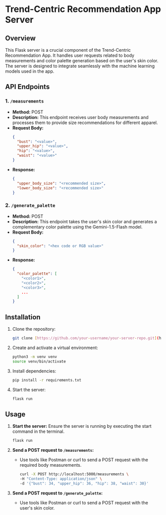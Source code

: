 # Trend-Centric Recommendation App Server

## Overview

This Flask server is a crucial component of the Trend-Centric Recommendation App. It handles user requests related to body measurements and color palette generation based on the user's skin color. The server is designed to integrate seamlessly with the machine learning models used in the app.

## API Endpoints

### 1. `/measurements`
- **Method:** POST
- **Description:** This endpoint receives user body measurements and processes them to provide size recommendations for different apparel.
- **Request Body:**
  ```json
  {
    "bust": "<value>",
    "upper_hip": "<value>",
    "hip": "<value>",
    "waist": "<value>"
  }
  ```
- **Response:**
  ```json
  {
    "upper_body_size": "<recommended size>",
    "lower_body_size": "<recommended size>"
  }
  ```

### 2. `/generate_palette`
- **Method:** POST
- **Description:** This endpoint takes the user's skin color and generates a complementary color palette using the Gemini-1.5-Flash model.
- **Request Body:**
  ```json
  {
    "skin_color": "<hex code or RGB value>"
  }
  ```
- **Response:**
  ```json
  {
    "color_palette": [
      "<color1>",
      "<color2>",
      "<color3>",
      ...
    ]
  }
  ```

## Installation

1. Clone the repository:
   ```bash
   git clone [https://github.com/your-username/your-server-repo.git](https://github.com/Akangkha/prototype_server)
   ```
3. Create and activate a virtual environment:
   ```bash
   python3 -m venv venv
   source venv/bin/activate
   ```
3. Install dependencies:
   ```bash
   pip install -r requirements.txt
   ```
4. Start the server:
   ```bash
   flask run
   ```

## Usage

1. **Start the server:**
   Ensure the server is running by executing the start command in the terminal.
   ```bash
   flask run
   ```

2. **Send a POST request to `/measurements`:**
   - Use tools like Postman or curl to send a POST request with the required body measurements.
   
     ```bash
     curl -X POST http://localhost:5000/measurements \
     -H "Content-Type: application/json" \
     -d '{"bust": 34, "upper_hip": 36, "hip": 38, "waist": 30}'
     ```

3. **Send a POST request to `/generate_palette`:**
   - Use tools like Postman or curl to send a POST request with the user's skin color.
